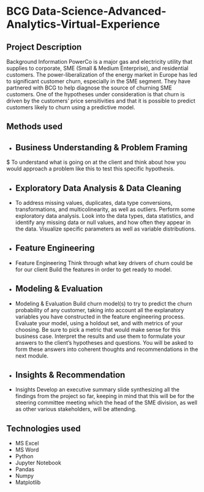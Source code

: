 # BCG Data-Science-Advanced-Analytics-Virtual-Experience

## Project Description
Background Information PowerCo is a major gas and electricity utility that supplies to corporate, SME (Small & Medium Enterprise), and residential customers. The power-liberalization of the energy market in Europe has led to significant customer churn, especially in the SME segment. They have partnered with BCG to help diagnose the source of churning SME customers. One of the hypotheses under consideration is that churn is driven by the customers’ price sensitivities and that it is possible to predict customers likely to churn using a predictive model.


## Methods used
* <h2>Business Understanding & Problem Framing</h2>
 $ To understand what is going on at the client and think about how you would approach a problem like this to test this specific hypothesis.

* <h2>Exploratory Data Analysis & Data Cleaning</h2>
- To address missing values, duplicates, data type conversions, transformations, and multicolinearity, as well as outliers. Perform some exploratory data analysis. Look into the data types, data statistics, and identify any missing data or null values, and how often they appear in the data. Visualize specific parameters as well as variable distributions.

* <h2>Feature Engineering</h2>
- Feature Engineering Think through what key drivers of churn could be for our client Build the features in order to get ready to model.

* <h2>Modeling & Evaluation</h2>
- Modeling & Evaluation Build churn model(s) to try to predict the churn probability of any customer, taking into account all the explanatory variables you have constructed in the feature engineering process. Evaluate your model, using a holdout set, and with metrics of your choosing. Be sure to pick a metric that would make sense for this business case. Interpret the results and use them to formulate your answers to the client’s hypotheses and questions. You will be asked to form these answers into coherent thoughts and recommendations in the next module.


* <h2>Insights & Recommendation</h2>
- Insights Develop an executive summary slide synthesizing all the findings from the project so far, keeping in mind that this will be for the steering committee meeting which the head of the SME division, as well as other various stakeholders, will be attending.



## Technologies used
* MS Excel
* MS Word
* Python
* Jupyter Notebook
* Pandas
* Numpy
* Matplotlib

